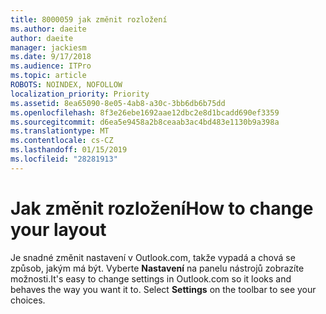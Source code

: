 ```yaml
---
title: 8000059 jak změnit rozložení
ms.author: daeite
author: daeite
manager: jackiesm
ms.date: 9/17/2018
ms.audience: ITPro
ms.topic: article
ROBOTS: NOINDEX, NOFOLLOW
localization_priority: Priority
ms.assetid: 8ea65090-8e05-4ab8-a30c-3bb6db6b75dd
ms.openlocfilehash: 8f3e26ebe1692aae12dbc2e8d1bcadd690ef3359
ms.sourcegitcommit: d6ea5e9458a2b8ceaab3ac4bd483e1130b9a398a
ms.translationtype: MT
ms.contentlocale: cs-CZ
ms.lasthandoff: 01/15/2019
ms.locfileid: "28281913"
---
```

# <a name="how-to-change-your-layout"></a><span data-ttu-id="fb705-102">Jak změnit rozložení</span><span class="sxs-lookup"><span data-stu-id="fb705-102">How to change your layout</span></span>

<span data-ttu-id="fb705-p101">Je snadné změnit nastavení v Outlook.com, takže vypadá a chová se způsob, jakým má být. Vyberte **Nastavení** na panelu nástrojů zobrazíte možnosti.</span><span class="sxs-lookup"><span data-stu-id="fb705-p101">It's easy to change settings in Outlook.com so it looks and behaves the way you want it to. Select **Settings** on the toolbar to see your choices.</span></span> 
  

